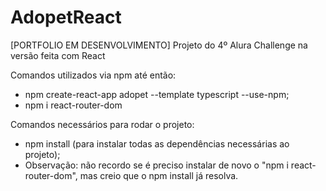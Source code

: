 # AdopetReact
[PORTFOLIO EM DESENVOLVIMENTO] Projeto do 4º Alura Challenge na versão feita com React


Comandos utilizados via npm até então:

- npm create-react-app adopet --template typescript --use-npm;
- npm i react-router-dom


Comandos necessários para rodar o projeto:

- npm install (para instalar todas as dependências necessárias ao projeto);
- Observação: não recordo se é preciso instalar de novo o "npm i react-router-dom", mas creio que o npm install já resolva.

